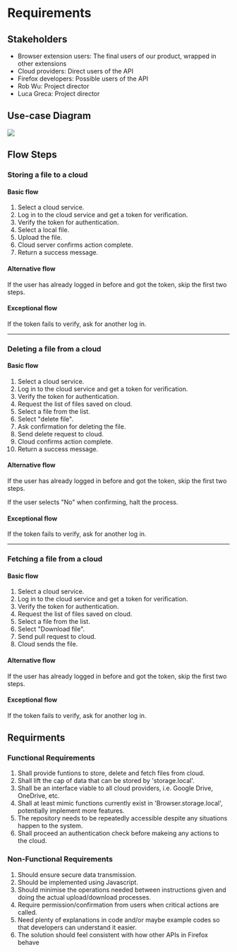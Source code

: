 # Requirements
## Stakeholders 
- Browser extension users: The final users of our product, wrapped in other extensions
- Cloud providers: Direct users of the API
- Firefox developers: Possible users of the API
- Rob Wu: Project director
- Luca Greca: Project director

## Use-case Diagram
![](https://github.com/MaxTheWhale/firefox-extensions-ecosystem/tree/master/Portfolio%20A/use-case%20diagram.jpg)

## Flow Steps
### Storing a file to a cloud
#### Basic flow
1. Select a cloud service. 
2. Log in to the cloud service and get a token for verification.
3. Verify the token for authentication. 
4. Select a local file. 
5. Upload the file. 
6. Cloud server confirms action complete. 
7. Return a success message. 

#### Alternative flow
If the user has already logged in before and got the token, skip the first two steps. 

#### Exceptional flow
If the token fails to verify, ask for another log in. 

------------------------------------------

### Deleting a file from a cloud
#### Basic flow
1. Select a cloud service. 
2. Log in to the cloud service and get a token for verification.
3. Verify the token for authentication. 
4. Request the list of files saved on cloud. 
5. Select a file from the list. 
6. Select "delete file". 
7. Ask confirmation for deleting the file. 
8. Send delete request to cloud. 
9. Cloud confirms action complete.
10. Return a success message. 

#### Alternative flow
If the user has already logged in before and got the token, skip the first two steps. 

If the user selects "No" when confirming, halt the process. 

#### Exceptional flow
If the token fails to verify, ask for another log in. 

-----------------------------------------

### Fetching a file from a cloud
#### Basic flow
1. Select a cloud service. 
2. Log in to the cloud service and get a token for verification.
3. Verify the token for authentication. 
4. Request the list of files saved on cloud. 
5. Select a file from the list. 
6. Select "Download file". 
7. Send pull request to cloud. 
8. Cloud sends the file.

#### Alternative flow
If the user has already logged in before and got the token, skip the first two steps. 

#### Exceptional flow
If the token fails to verify, ask for another log in. 

## Requirments
### Functional Requirements
1.	Shall provide funtions to store, delete and fetch files from cloud.
2.	Shall lift the cap of data that can be stored by 'storage.local'.
3.	Shall be an interface viable to all cloud providers, i.e. Google Drive, OneDrive, etc.
4.	Shall at least mimic functions currently exist in 'Browser.storage.local', potentially implement more features.
5.	The repository needs to be repeatedly accessible despite any situations happen to the system.
6. Shall proceed an authentication check before makeing any actions to the cloud.

### Non-Functional Requirements
1.	Should ensure secure data transmission.
2.	Should be implemented using Javascript.
3.	Should minimise the operations needed between instructions given and doing the actual upload/download processes.
4.	Require permission/confirmation from users when critical actions are called.
5.	Need plenty of explanations in code and/or maybe example codes so that developers can understand it easier. 
6. The solution should feel consistent with how other APIs in Firefox behave

